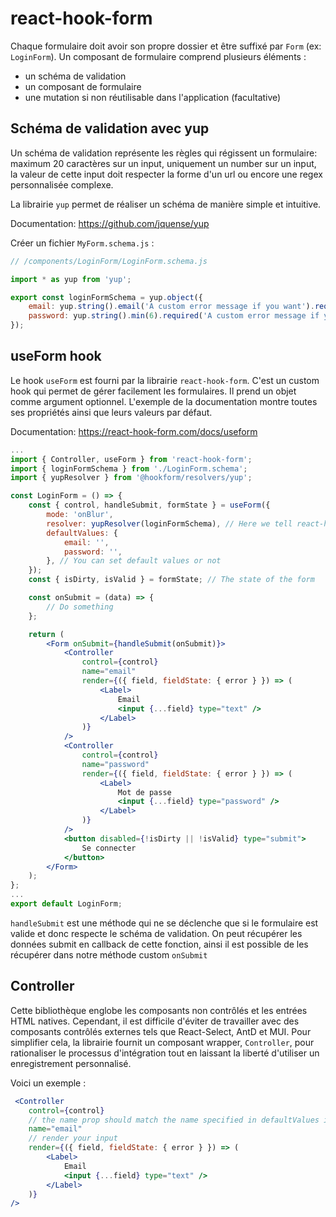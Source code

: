 # react-hook-form
Chaque formulaire doit avoir son propre dossier et être suffixé par `Form` (ex: `LoginForm`).
Un composant de formulaire comprend plusieurs éléments :

- un schéma de validation
- un composant de formulaire
- une mutation si non réutilisable dans l'application (facultative)

## Schéma de validation avec yup
Un schéma de validation représente les règles qui régissent un formulaire: maximum 20 caractères sur un input, uniquement un number sur un input, la valeur de cette input doit respecter la forme d'un url ou encore une regex personnalisée complexe.

La librairie `yup` permet de réaliser un schéma de manière simple et intuitive.

Documentation: https://github.com/jquense/yup

Créer un fichier `MyForm.schema.js` : 

```js
// /components/LoginForm/LoginForm.schema.js

import * as yup from 'yup';

export const loginFormSchema = yup.object({
    email: yup.string().email('A custom error message if you want').required(),
    password: yup.string().min(6).required('A custom error message if you want'),
});
```

## useForm hook

Le hook `useForm` est fourni par la librairie `react-hook-form`. C'est un custom hook qui permet de gérer facilement les formulaires. Il prend un objet comme argument optionnel. L'exemple de la documentation montre toutes ses propriétés ainsi que leurs valeurs par défaut.

Documentation: https://react-hook-form.com/docs/useform

```jsx
...
import { Controller, useForm } from 'react-hook-form';
import { loginFormSchema } from './LoginForm.schema';
import { yupResolver } from '@hookform/resolvers/yup';

const LoginForm = () => {
    const { control, handleSubmit, formState } = useForm({
        mode: 'onBlur',
        resolver: yupResolver(loginFormSchema), // Here we tell react-hook-form to use our validation schema created with yup or any validation library
        defaultValues: {
            email: '',
            password: '',
        }, // You can set default values or not
    });
    const { isDirty, isValid } = formState; // The state of the form

    const onSubmit = (data) => {
        // Do something
    };

    return (
        <Form onSubmit={handleSubmit(onSubmit)}>
            <Controller
                control={control}
                name="email"
                render={({ field, fieldState: { error } }) => (
                    <Label>
                        Email
                        <input {...field} type="text" />
                    </Label>
                )}
            />
            <Controller
                control={control}
                name="password"
                render={({ field, fieldState: { error } }) => (
                    <Label>
                        Mot de passe
                        <input {...field} type="password" />
                    </Label>
                )}
            />
            <button disabled={!isDirty || !isValid} type="submit">
                Se connecter
            </button>
        </Form>
    );
};
...
export default LoginForm;
```

`handleSubmit` est une méthode qui ne se déclenche que si le formulaire est valide et donc respecte le schéma de validation. On peut récupérer les données submit en callback de cette fonction, ainsi il est possible de les récupérer dans notre méthode custom `onSubmit`

## Controller

Cette bibliothèque englobe les composants non contrôlés et les entrées HTML natives. Cependant, il est difficile d'éviter de travailler avec des composants contrôlés externes tels que React-Select, AntD et MUI. Pour simplifier cela, la librairie fournit un composant wrapper, `Controller`, pour rationaliser le processus d'intégration tout en laissant la liberté d'utiliser un enregistrement personnalisé.

Voici un exemple :

```jsx
 <Controller
    control={control}
    // the name prop should match the name specified in defaultValues if those are settled
    name="email"
    // render your input
    render={({ field, fieldState: { error } }) => (
        <Label> 
            Email
            <input {...field} type="text" />
        </Label>
    )}
/>
```